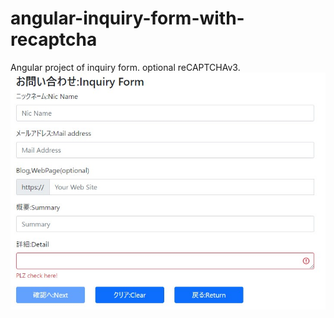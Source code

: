 # angular-inquiry-form-with-recaptcha
Angular project of inquiry form.  optional reCAPTCHAv3.
![app sample image](https://github.com/sugakenn/angular-inquiry-form-with-recaptcha/blob/main/docs/2022y05m27d_161841484.jpg)



